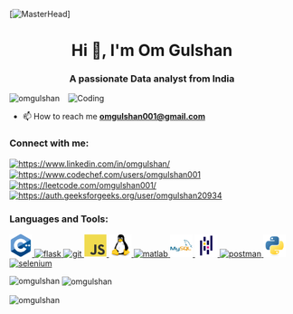 [![MasterHead]([https://media.istockphoto.com/id/1336435948/vector/consultants-to-analyze-data.jpg?s=612x612&w=0&k=20&c=JVo__glO-ms2xa07avv2fRVMWDCwOeWZpmIlGX3NrR8=](https://www.google.com/url?sa=i&url=https%3A%2F%2Fgiphy.com%2Fexplore%2Fanalytics-dashboard&psig=AOvVaw1yRMei5nsmZqATz1906PL0&ust=1693490240166000&source=images&cd=vfe&opi=89978449&ved=0CBAQjRxqFwoTCOCzi_TEhIEDFQAAAAAdAAAAABAE))]
<h1 align="center">Hi 👋, I'm Om Gulshan</h1>
<h3 align="center">A passionate Data analyst from India</h3>
<img align="right" alt="Coding" width="400" src="https://media.licdn.com/dms/image/C4D12AQEeKAn9dPLbhw/article-cover_image-shrink_600_2000/0/1616667695311?e=2147483647&v=beta&t=KTbbDeJ4Wwf6KFCPZ0Q1Et1jbaD7d81SHbTx-NVs3QA">

<p align="left"> <img src="https://komarev.com/ghpvc/?username=omgulshan&label=Profile%20views&color=0e75b6&style=flat" alt="omgulshan" /> </p>

- 📫 How to reach me **omgulshan001@gmail.com**

<h3 align="left">Connect with me:</h3>
<p align="left">
<a href="https://linkedin.com/in/https://www.linkedin.com/in/omgulshan/" target="blank"><img align="center" src="https://raw.githubusercontent.com/rahuldkjain/github-profile-readme-generator/master/src/images/icons/Social/linked-in-alt.svg" alt="https://www.linkedin.com/in/omgulshan/" height="30" width="40" /></a>
<a href="https://www.codechef.com/users/https://www.codechef.com/users/omgulshan001" target="blank"><img align="center" src="https://cdn.jsdelivr.net/npm/simple-icons@3.1.0/icons/codechef.svg" alt="https://www.codechef.com/users/omgulshan001" height="30" width="40" /></a>
<a href="https://www.leetcode.com/https://leetcode.com/omgulshan001/" target="blank"><img align="center" src="https://raw.githubusercontent.com/rahuldkjain/github-profile-readme-generator/master/src/images/icons/Social/leet-code.svg" alt="https://leetcode.com/omgulshan001/" height="30" width="40" /></a>
<a href="https://auth.geeksforgeeks.org/user/https://auth.geeksforgeeks.org/user/omgulshan20934" target="blank"><img align="center" src="https://raw.githubusercontent.com/rahuldkjain/github-profile-readme-generator/master/src/images/icons/Social/geeks-for-geeks.svg" alt="https://auth.geeksforgeeks.org/user/omgulshan20934" height="30" width="40" /></a>
</p>

<h3 align="left">Languages and Tools:</h3>
<p align="left"> <a href="https://www.w3schools.com/cpp/" target="_blank" rel="noreferrer"> <img src="https://raw.githubusercontent.com/devicons/devicon/master/icons/cplusplus/cplusplus-original.svg" alt="cplusplus" width="40" height="40"/> </a> <a href="https://flask.palletsprojects.com/" target="_blank" rel="noreferrer"> <img src="https://www.vectorlogo.zone/logos/pocoo_flask/pocoo_flask-icon.svg" alt="flask" width="40" height="40"/> </a> <a href="https://git-scm.com/" target="_blank" rel="noreferrer"> <img src="https://www.vectorlogo.zone/logos/git-scm/git-scm-icon.svg" alt="git" width="40" height="40"/> </a> <a href="https://developer.mozilla.org/en-US/docs/Web/JavaScript" target="_blank" rel="noreferrer"> <img src="https://raw.githubusercontent.com/devicons/devicon/master/icons/javascript/javascript-original.svg" alt="javascript" width="40" height="40"/> </a> <a href="https://www.linux.org/" target="_blank" rel="noreferrer"> <img src="https://raw.githubusercontent.com/devicons/devicon/master/icons/linux/linux-original.svg" alt="linux" width="40" height="40"/> </a> <a href="https://www.mathworks.com/" target="_blank" rel="noreferrer"> <img src="https://upload.wikimedia.org/wikipedia/commons/2/21/Matlab_Logo.png" alt="matlab" width="40" height="40"/> </a> <a href="https://www.mysql.com/" target="_blank" rel="noreferrer"> <img src="https://raw.githubusercontent.com/devicons/devicon/master/icons/mysql/mysql-original-wordmark.svg" alt="mysql" width="40" height="40"/> </a> <a href="https://pandas.pydata.org/" target="_blank" rel="noreferrer"> <img src="https://raw.githubusercontent.com/devicons/devicon/2ae2a900d2f041da66e950e4d48052658d850630/icons/pandas/pandas-original.svg" alt="pandas" width="40" height="40"/> </a> <a href="https://postman.com" target="_blank" rel="noreferrer"> <img src="https://www.vectorlogo.zone/logos/getpostman/getpostman-icon.svg" alt="postman" width="40" height="40"/> </a> <a href="https://www.python.org" target="_blank" rel="noreferrer"> <img src="https://raw.githubusercontent.com/devicons/devicon/master/icons/python/python-original.svg" alt="python" width="40" height="40"/> </a> <a href="https://www.selenium.dev" target="_blank" rel="noreferrer"> <img src="https://raw.githubusercontent.com/detain/svg-logos/780f25886640cef088af994181646db2f6b1a3f8/svg/selenium-logo.svg" alt="selenium" width="40" height="40"/> </a> </p>

<p><img align="left" src="https://github-readme-stats.vercel.app/api/top-langs?username=omgulshan&show_icons=true&locale=en&layout=compact" alt="omgulshan" /></p>

<p>&nbsp;<img align="center" src="https://github-readme-stats.vercel.app/api?username=omgulshan&show_icons=true&locale=en" alt="omgulshan" /></p>

<p><img align="center" src="https://github-readme-streak-stats.herokuapp.com/?user=omgulshan&" alt="omgulshan" /></p>

